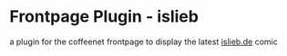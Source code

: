 # Frontpage Plugin - islieb

a plugin for the coffeenet frontpage to display the latest
[islieb.de](https://www.islieb.de) comic 
